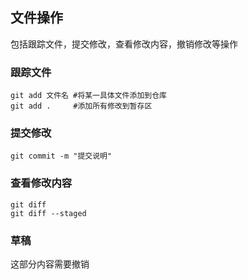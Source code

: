 ## 文件操作
包括跟踪文件，提交修改，查看修改内容，撤销修改等操作

### 跟踪文件
```git
git add 文件名 #将某一具体文件添加到仓库
git add .     #添加所有修改到暂存区
```

### 提交修改
```git
git commit -m "提交说明"
```

### 查看修改内容
```git
git diff
git diff --staged
```

### 草稿
这部分内容需要撤销